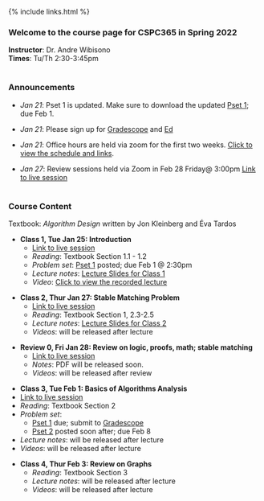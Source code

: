   
{% include links.html %}

### Welcome to the course page for CSPC365 in Spring 2022

**Instructor**: Dr. Andre Wibisono <br>
**Times**: Tu/Th 2:30-3:45pm <br>
<h1></h1>

### Announcements
  
* *Jan 21*: Pset 1 is updated. Make sure to download the updated [Pset 1](/psets); due Feb 1.
* *Jan 21*: Please sign up for [Gradescope](https://www.gradescope.com/login) and [Ed](https://edstem.org)
* *Jan 21*: Office hours are held via zoom for the first two weeks. [Click to view the schedule and links](/discussion).

* *Jan 27*: Review sessions held via Zoom in Feb 28 Friday@ 3:00pm [Link to live session](https://yale.zoom.us/j/7342391303)
<h1></h1>

### Course Content

Textbook: *Algorithm Design* written by Jon Kleinberg and Éva Tardos

* **Class 1, Tue Jan 25: Introduction**
  * [Link to live session](https://yale.zoom.us/j/94057532462)
  * *Reading*: Textbook Section 1.1 - 1.2
  * *Problem set*: [Pset 1](/psets) posted; due Feb 1 @ 2:30pm
  * *Lecture notes*: [Lecture Slides for Class 1](https://github.com/cpsc365/cpsc365.github.io/files/7937353/Lec.1.pdf)
  * *Video*: [Click to view the recorded lecture](https://yale.hosted.panopto.com/Panopto/Pages/Viewer.aspx?id=4aec5f8e-1c9c-4f2e-877d-ae28015c64a1)

 <p></p>
  
* **Class 2, Thur Jan 27: Stable Matching Problem**
  * [Link to live session](https://yale.zoom.us/j/94057532462)
  * *Reading*: Textbook Section 1, 2.3-2.5
  * *Lecture notes*: [Lecture Slides for Class 2](https://github.com/cpsc365/cpsc365.github.io/files/7953896/Lec.2.pdf)
  * *Videos*: will be released after lecture
 
 <p></p>

* **Review 0, Fri Jan 28: Review on logic, proofs, math; stable matching**
  * [Link to live session](https://yale.zoom.us/j/7342391303)
  *  *Notes*: PDF will be released soon.
  * *Videos*: will be released after review
  
 
 <p></p>
 
* **Class 3, Tue Feb 1: Basics of Algorithms Analysis**
 * [Link to live session](https://yale.zoom.us/j/94057532462)
 * *Reading*: Textbook Section 2
  * *Problem set*: 
    * [Pset 1](/psets) due; submit to [Gradescope](https://www.gradescope.com)
    * [Pset 2](/psets) posted soon after; due Feb 8
  * *Lecture notes*: will be released after lecture
  * *Videos*: will be released after lecture
 
 <p></p>
 
 * **Class 4, Thur Feb 3: Review on Graphs**
   * *Reading*: Textbook Section 3
   * *Lecture notes*: will be released after lecture
   * *Videos*: will be released after lecture

 <p></p>



&nbsp;&nbsp;&nbsp;&nbsp;
